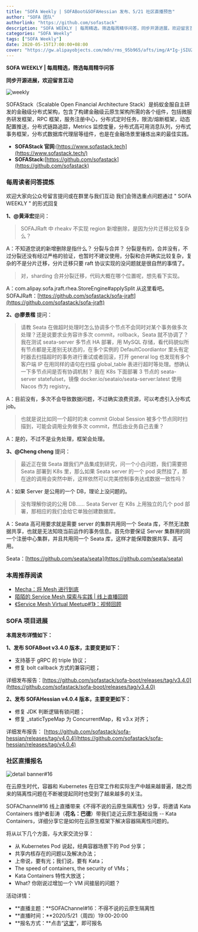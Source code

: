 ```yaml
---
title: "SOFA Weekly | SOFABoot&SOFAHessian 发布、5/21 社区直播预告"
author: "SOFA 团队"
authorlink: "https://github.com/sofastack"
description: "SOFA WEEKLY | 每周精选，筛选每周精华问答，同步开源进展，欢迎留言互动。"
categories: "SOFA Weekly"
tags: ["SOFA Weekly"]
date: 2020-05-15T17:00:00+08:00
cover: "https://gw.alipayobjects.com/mdn/rms_95b965/afts/img/A*Ig-jSIUZWx0AAAAAAAAAAAAAARQnAQ"
---
```


**SOFA WEEKLY | 每周精选，筛选每周精华问答**

**同步开源进展，欢迎留言互动**

![weekly](https://gw.alipayobjects.com/mdn/rms_95b965/afts/img/A*ARgKS6SuU7YAAAAAAAAAAAAAARQnAQ)

SOFAStack（Scalable Open Financial Architecture Stack）是蚂蚁金服自主研发的金融级分布式架构，包含了构建金融级云原生架构所需的各个组件，包括微服务研发框架，RPC 框架，服务注册中心，分布式定时任务，限流/熔断框架，动态配置推送，分布式链路追踪，Metrics 监控度量，分布式高可用消息队列，分布式事务框架，分布式数据库代理层等组件，也是在金融场景里锤炼出来的最佳实践。

- **SOFAStack 官网:**[https://www.sofastack.tech](https://www.sofastack.tech/)
- **SOFAStack:**[https://github.com/sofastack](https://github.com/sofastack)

### 每周读者问答提炼

欢迎大家向公众号留言提问或在群里与我们互动
我们会筛选重点问题通过 " SOFA WEEKLY " 的形式回复

**1、@黄泽宏**提问：

> SOFAJRaft 中 rheakv 不实现 region 新增删除，是因为分片迁移比较复杂么？

A：不知道您说的新增删除是指什么？ 分裂与合并？ 分裂是有的，合并没有，不过分裂还没有经过严格的验证，也暂时不建议使用，分裂和合并确实比较复杂，复杂的不是分片迁移，分片迁移只要 raft 协议实现的没问题就是很自然的事情了。

> 对，sharding 合并分裂迁移，代码大概在哪个位置呢，想先看下实现。

A：com.alipay.sofa.jraft.rhea.StoreEngine#applySplit 从这里看吧。
SOFAJRaft：[https://github.com/sofastack/sofa-jraft](https://github.com/sofastack/sofa-jraft)

**2、@廖景楷** 提问：

> 请教 Seata 在做超时处理时怎么协调多个节点不会同时对某个事务做多次处理？还是说要求业务容许多次 commit，rollback，Seata 就不协调了？
我在测试 seata-server 多节点 HA 部署，用 MySQL 存储，看代码貌似所有节点都是无差别无状态的，在多个实例的 DefaultCoordiantor 里头有定时器去扫描超时的事务进行重试或者回滚，打开 general log 也发现有多个客户端 IP 在用同样的语句在扫描 global_table 表进行超时等处理。想确认一下多节点间是否有协调机制？
我在 K8s 下面部署 3 节点的 seata-server statefulset，镜像 docker.io/seataio/seata-server:latest 使用 Nacos 作为 registry。

A：目前没有，多次不会导致数据问题，不过确实浪费资源，可以考虑引入分布式 job。

> 也就是说比如同一个超时的未 commit Global Session 被多个节点同时扫描到，可能会调用业务做多次 commit，然后由业务自己去重？

A：是的，不过不是业务处理，框架会处理。

**3、@Cheng cheng** 提问：

> 最近正在做 Seata 跟我们产品集成到研究，问一个小白问题，我们需要把 Seata 部署到 K8s 里，那么如果 Seata server 的一个 pod 突然挂了，那在途的调用会突然中断，这样依然可以完美控制事务达成数据一致性吗？

A：如果 Server 是公用的一个 DB，理论上没问题的。

> 没有理解你说的公用 DB…… Seata Server 在 K8s 上用独立的几个 pod 部署，那相应的我们会给它单独创建数据库。

A：Seata 高可用要求就是需要 server 的集群共用同一个 Seata 库，不然无法数据共享，也就是无法知晓当前运作的事务信息。首先你要保证 Server 集群用的同一个注册中心集群，并且共用同一个 Seata 库，这样才能保障数据共享、高可用。

Seata：[https://github.com/seata/seata](https://github.com/seata/seata)

### 本周推荐阅读

- [Mecha：将 Mesh 进行到底](https://www.sofastack.tech/blog/mecha-carry-mesh-to-the-end/)
- [陌陌的 Service Mesh 探索与实践 | 线上直播回顾](https://www.sofastack.tech/blog/momo-service-mesh-exploration-and-practice/)
- [《Service Mesh Virtual Meetup#1》：视频回顾](https://space.bilibili.com/228717294)

### ****SOFA 项目进展****

**本周发布详情如下：**

**1、发布 SOFABoot v3.4.0 版本，主要变更如下：**

- 支持基于 gRPC 的 triple 协议；
- 修复 bolt callback 方式的兼容问题；

详细发布报告：[https://github.com/sofastack/sofa-boot/releases/tag/v3.4.0](https://github.com/sofastack/sofa-boot/releases/tag/v3.4.0)

**2、发布 SOFAHessian v4.0.4 版本，主要变更如下：**

- 修复 JDK 判断逻辑有锁问题；
- 修复 _staticTypeMap 为 ConcurrentMap，和 v3.x 对齐；

详细发布报告：
[https://github.com/sofastack/sofa-hessian/releases/tag/v4.0.4](https://github.com/sofastack/sofa-hessian/releases/tag/v4.0.4)

### 社区直播报名

![detail banner#16](https://cdn.nlark.com/yuque/0/2020/jpeg/226702/1589526954817-688c4814-e4b2-43e8-9ad3-11cc80de4286.jpeg)

在云原生时代，容器和 Kubernetes 在日常工作和实际生产中越来越普遍，随之而来的隔离性问题在不断被提起同时也受到了越来越多的关注。

SOFAChannel#16 线上直播带来《不得不说的云原生隔离性》分享，将邀请 Kata Containers 维护者彭涛（**花名：巴德**）带我们走近云原生基础设施 -- Kata Containers，详细分享它是如何在云原生框架下解决容器隔离性问题的。

将从以下几个方面，与大家交流分享：

- 从 Kubernetes Pod 说起，经典容器场景下的 Pod 分享；
- 共享内核存在的问题以及解决办法；
- 上帝说，要有光；我们说，要有 Kata；
- The speed of containers, the security of VMs；
- Kata Containers 特性大放送；
- What? 你刚说过增加一个 VM 间接层的问题？

活动详情：

- **直播主题：**SOFAChannel#16：不得不说的云原生隔离性
- **直播时间：**2020/5/21（周四）19:00-20:00
- **报名方式：**点击“[这里](https://tech.antfin.com/community/live/1197)”，即可报名
